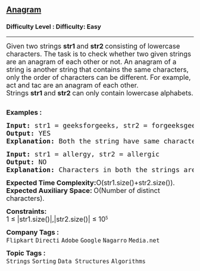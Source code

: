 <h2><a href="https://www.geeksforgeeks.org/problems/anagram-1587115620/1?page=2&difficulty=Basic,Easy&sortBy=submissions">Anagram</a></h2><h3>Difficulty Level : Difficulty: Easy</h3><hr><div class="problems_problem_content__Xm_eO"><p><span style="font-size: 18px;">Given two strings <strong>str1 </strong>and <strong>str2 </strong>consisting of lowercase characters. The task is to check whether two given strings are an anagram of each other or not. An anagram of a string is another string that contains the same characters, only the order of characters can be different. For example, act and tac are an anagram of each other. Strings&nbsp;<strong>str1&nbsp;</strong>and&nbsp;<strong>str2</strong><strong>&nbsp;</strong>can only contain lowercase alphabets.</span></p>
<p><br><span style="font-size: 18px;"><strong>Examples :</strong></span></p>
<pre><span style="font-size: 18px;"><strong>Input: </strong>str1 = geeksforgeeks, str2 = forgeeksgeeks
<strong>Output: </strong>YES
<strong>Explanation: </strong>Both the string have same characters with same frequency. So, they are anagrams.</span></pre>
<pre><span style="font-size: 18px;"><strong>Input: </strong>str1 = allergy, str2 = allergic
<strong>Output: </strong>NO
<strong>Explanation: </strong>Characters in both the strings are not same, so they are not anagrams.</span></pre>
<p><span style="font-size: 18px;"><strong>Expected Time Complexity:</strong>O(str1.size()+str2.size()).<br><strong>Expected Auxiliary Space:&nbsp;</strong>O(Number of distinct characters).</span></p>
<p><span style="font-size: 18px;"><strong>Constraints:</strong><br>1 ≤ |</span><span style="font-size: 18px;">str1.size()|,|str2.size()|</span><span style="font-size: 18px;">&nbsp;≤ 10</span><sup>5</sup></p></div><p><span style=font-size:18px><strong>Company Tags : </strong><br><code>Flipkart</code>&nbsp;<code>Directi</code>&nbsp;<code>Adobe</code>&nbsp;<code>Google</code>&nbsp;<code>Nagarro</code>&nbsp;<code>Media.net</code>&nbsp;<br><p><span style=font-size:18px><strong>Topic Tags : </strong><br><code>Strings</code>&nbsp;<code>Sorting</code>&nbsp;<code>Data Structures</code>&nbsp;<code>Algorithms</code>&nbsp;